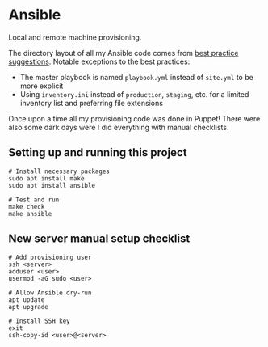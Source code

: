 # Ansible

Local and remote machine provisioning.

The directory layout of all my Ansible code comes from [best practice suggestions](https://docs.ansible.com/ansible/2.8/user_guide/playbooks_best_practices.html#directory-layout).
Notable exceptions to the best practices:
- The master playbook is named `playbook.yml` instead of `site.yml` to be more explicit
- Using `inventory.ini` instead of `production`, `staging`, etc. for a limited inventory list and preferring file extensions

Once upon a time all my provisioning code was done in Puppet!
There were also some dark days were I did everything with manual checklists.

## Setting up and running this project

```shell
# Install necessary packages
sudo apt install make
sudo apt install ansible

# Test and run
make check
make ansible
```

## New server manual setup checklist

```shell
# Add provisioning user
ssh <server>
adduser <user>
usermod -aG sudo <user>

# Allow Ansible dry-run
apt update
apt upgrade

# Install SSH key
exit
ssh-copy-id <user>@<server>
```

